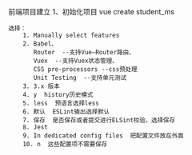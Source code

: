 前端项目建立
1、初始化项目
    vue create student_ms

    选择： 
        1. Manually select features
        2. Babel、
           Router  --支持Vue—Router路由、
           Vuex  --支持Vuex状态管理、
           CSS pre-processors --css预处理
           Unit Testing  --支持单元测试
        3. 3.x 版本
        4. y  history历史模式
        5. less  预语言选择less
        6. 默认  ESLint输出选择默认
        7. 保存  是否保存或者提交进行ELSint校验，选择保存
        8. Jest
        9. In dedicated config files  把配置文件放在外面
        10. n  这些配置项不需要保存
